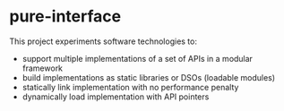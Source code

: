 # pure-interface

This project experiments software technologies to:
* support multiple implementations of a set of APIs in a modular framework
* build implementations as static libraries or DSOs (loadable modules)
* statically link implementation with no performance penalty
* dynamically load implementation with API pointers
